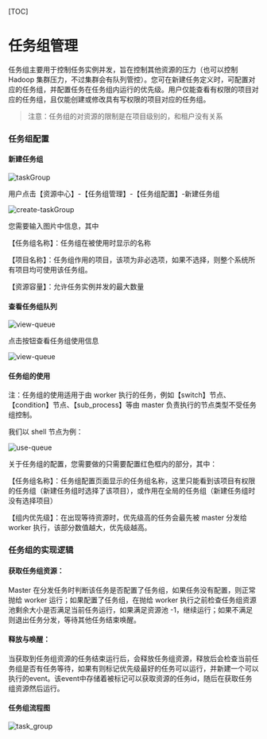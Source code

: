 [TOC]

# 任务组管理

任务组主要用于控制任务实例并发，旨在控制其他资源的压力（也可以控制 Hadoop 集群压力，不过集群会有队列管控）。您可在新建任务定义时，可配置对应的任务组，并配置任务在任务组内运行的优先级。用户仅能查看有权限的项目对应的任务组，且仅能创建或修改具有写权限的项目对应的任务组。

> 注意：任务组的对资源的限制是在项目级别的，和租户没有关系

### 任务组配置

#### 新建任务组

![taskGroup](https://dolphinscheduler.apache.org/img/new_ui/dev/resource/taskGroup.png)

用户点击【资源中心】-【任务组管理】-【任务组配置】-新建任务组

![create-taskGroup](https://dolphinscheduler.apache.org/img/new_ui/dev/resource/create-taskGroup.png)

您需要输入图片中信息，其中

【任务组名称】：任务组在被使用时显示的名称

【项目名称】：任务组作用的项目，该项为非必选项，如果不选择，则整个系统所有项目均可使用该任务组。

【资源容量】：允许任务实例并发的最大数量

#### 查看任务组队列

![view-queue](https://dolphinscheduler.apache.org/img/new_ui/dev/resource/view-queue.png)

点击按钮查看任务组使用信息

![view-queue](https://dolphinscheduler.apache.org/img/new_ui/dev/resource/view-groupQueue.png)

#### 任务组的使用

注：任务组的使用适用于由 worker 执行的任务，例如【switch】节点、【condition】节点、【sub_process】等由 master 负责执行的节点类型不受任务组控制。

我们以 shell 节点为例：

![use-queue](https://dolphinscheduler.apache.org/img/new_ui/dev/resource/use-queue.png)

关于任务组的配置，您需要做的只需要配置红色框内的部分，其中：

【任务组名称】：任务组配置页面显示的任务组名称，这里只能看到该项目有权限的任务组（新建任务组时选择了该项目），或作用在全局的任务组（新建任务组时没有选择项目）

【组内优先级】：在出现等待资源时，优先级高的任务会最先被 master 分发给 worker 执行，该部分数值越大，优先级越高。

### 任务组的实现逻辑

#### 获取任务组资源：

Master 在分发任务时判断该任务是否配置了任务组，如果任务没有配置，则正常抛给 worker 运行；如果配置了任务组，在抛给 worker 执行之前检查任务组资源池剩余大小是否满足当前任务运行，如果满足资源池 -1，继续运行；如果不满足则退出任务分发，等待其他任务结束唤醒。

#### 释放与唤醒：

当获取到任务组资源的任务结束运行后，会释放任务组资源，释放后会检查当前任务组是否有任务等待，如果有则标记优先级最好的任务可以运行，并新建一个可以执行的event。该event中存储着被标记可以获取资源的任务id，随后在获取任务组资源然后运行。

#### 任务组流程图

![task_group](https://dolphinscheduler.apache.org/img/task_group_process.png)

